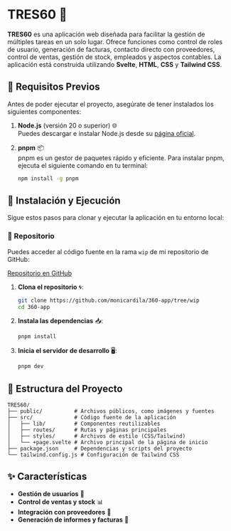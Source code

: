 # TRES60 🚀

**TRES60** es una aplicación web diseñada para facilitar la gestión de múltiples tareas en un solo lugar. Ofrece funciones como control de roles de usuario, generación de facturas, contacto directo con proveedores, control de ventas, gestión de stock, empleados y aspectos contables. La aplicación está construida utilizando **Svelte**, **HTML**, **CSS** y **Tailwind CSS**.

## 🚧 Requisitos Previos

Antes de poder ejecutar el proyecto, asegúrate de tener instalados los siguientes componentes:

1. **Node.js** (versión 20 o superior) 🌐  
   Puedes descargar e instalar Node.js desde su [página oficial](https://nodejs.org/).

2. **pnpm** 📦  
   pnpm es un gestor de paquetes rápido y eficiente. Para instalar pnpm, ejecuta el siguiente comando en tu terminal:

    ```bash
    npm install -g pnpm
    ```

## 🚀 Instalación y Ejecución

Sigue estos pasos para clonar y ejecutar la aplicación en tu entorno local:

### 📂 Repositorio

Puedes acceder al código fuente en la rama `wip` de mi repositorio de GitHub:

[Repositorio en GitHub](https://github.com/monicardila/360-app/tree/wip)

1. **Clona el repositorio** 🌀:

    ```bash
    git clone https://github.com/monicardila/360-app/tree/wip
    cd 360-app
    ```

2. **Instala las dependencias** 📥:

    ```bash
    pnpm install
    ```

3. **Inicia el servidor de desarrollo** 🖥️:

    ```bash
    pnpm dev
    ```

## 📁 Estructura del Proyecto

```plaintext
TRES60/
├── public/          # Archivos públicos, como imágenes y fuentes
├── src/             # Código fuente de la aplicación
│   ├── lib/         # Componentes reutilizables
│   ├── routes/      # Rutas y páginas principales
│   ├── styles/      # Archivos de estilo (CSS/Tailwind)
│   └── +page.svelte # Archivo principal de la página de inicio
├── package.json     # Dependencias y scripts del proyecto
└── tailwind.config.js # Configuración de Tailwind CSS
```

## ✨ Características

-   **Gestión de usuarios** 👥
-   **Control de ventas y stock** 📊
-   **Integración con proveedores** 🛒
-   **Generación de informes y facturas** 🧾
